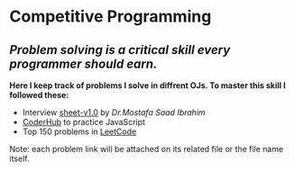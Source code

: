 # Competitive Programming

## _Problem solving is a critical skill every programmer should earn._

**Here I keep track of problems I solve in diffrent OJs. To master this skill I followed these:**

- Interview [sheet-v1.0](https://docs.google.com/spreadsheets/d/1ClmoHFMqQKOHinRhrId42sbofQ0T0IyaFzZcEcVvXbU/edit#gid=593476609) by _Dr.Mostafa Saad Ibrahim_
- [CoderHub](https://coderhub.sa/challenges) to practice JavaScript
- Top 150 problems in [LeetCode](https://leetcode.com/hossam7amdy/)

Note: each problem link will be attached on its related file or the file name itself.
